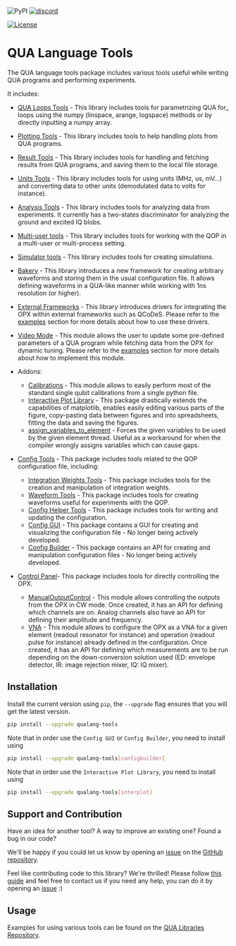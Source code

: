 ![PyPI](https://img.shields.io/pypi/v/qualang-tools)
[![discord](https://img.shields.io/discord/806244683403100171?label=QUA&logo=Discord&style=plastic)](https://discord.gg/7FfhhpswbP)

[![License](https://img.shields.io/badge/License-BSD%203--Clause-blue.svg)](https://opensource.org/licenses/BSD-3-Clause)

# QUA Language Tools

The QUA language tools package includes various tools useful while writing QUA programs and performing experiments.

It includes:


* [QUA Loops Tools](qualang_tools/loops/README.md) - This library includes tools for parametrizing QUA for_ loops using the numpy (linspace, arange, logspace) methods or by directly inputting a numpy array.
* [Plotting Tools](qualang_tools/plot/README.md) - This library includes tools to help handling plots from QUA programs.
* [Result Tools](qualang_tools/results/README.md) - This library includes tools for handling and fetching results from QUA programs, and saving them to the local file storage.
* [Units Tools](qualang_tools/units/README.md) - This library includes tools for using units (MHz, us, mV...) and converting data to other units (demodulated data to volts for instance).
* [Analysis Tools](qualang_tools/analysis/README.md) - This library includes tools for analyzing data from experiments. 
It currently has a two-states discriminator for analyzing the ground and excited IQ blobs.
* [Multi-user tools](qualang_tools/multi_user/README.md) - This library includes tools for working with the QOP in a multi-user or multi-process setting.
* [Simulator tools](qualang_tools/simulator/README.md) - This library includes tools for creating simulations.

* [Bakery](qualang_tools/bakery/README.md) - This library introduces a new framework for creating arbitrary waveforms and
storing them in the usual configuration file. It allows defining waveforms in a QUA-like manner while working with 1ns resolution (or higher).

* [External Frameworks](qualang_tools/external_frameworks/qcodes/README.md) - This library introduces drivers for integrating the OPX within external frameworks such as QCoDeS. Please refer to the [examples](./examples/Qcodes_drivers) section for more details about how to use these drivers.
* [Video Mode](qualang_tools/video_mode/README.md) - This module allows the user to update some pre-defined parameters of a QUA program while fetching data from the OPX for dynamic tuning. Please refer to the [examples](./examples/video_mode) section for more details about how to implement this module.

* Addons:
  * [Calibrations](qualang_tools/addons/calibration/README.md) - This module allows to easily perform most of the standard single qubit calibrations from a single python file.
  * [Interactive Plot Library](qualang_tools/addons/README.md) - This package drastically extends the capabilities of matplotlib,
  enables easily editing various parts of the figure, copy-pasting data between figures and into spreadsheets, 
  fitting the data and saving the figures.
  * [assign_variables_to_element](qualang_tools/addons/variables.py) - Forces the given variables to be used by the given element thread. Useful as a workaround for when the compiler
  wrongly assigns variables which can cause gaps.

* [Config Tools](qualang_tools/config/README.md) - This package includes tools related to the QOP configuration file, including:
  * [Integration Weights Tools](qualang_tools/config/README_integration_weights_tools.md) - This package includes tools for the creation and manipulation of integration weights. 
  * [Waveform Tools](qualang_tools/config/README_waveform_tools.md) - This package includes tools for creating waveforms useful for experiments with the QOP.
  * [Config Helper Tools](qualang_tools/config/README_helper_tools.md) - This package includes tools for writing and updating the configuration.
  * [Config GUI](qualang_tools/config/README_config_GUI.md) - This package contains a GUI for creating and visualizing the configuration file - No longer being actively developed.
  * [Config Builder](qualang_tools/config/README_config_builder.md) - This package contains an API for creating and manipulation configuration files - No longer being actively developed.

* [Control Panel](qualang_tools/control_panel/README.md)- This package includes tools for directly controlling the OPX.
  * [ManualOutputControl](qualang_tools/control_panel/README_manual_output_control.md) - This module allows controlling the outputs from the OPX in CW mode. Once created, it has an API for defining which channels are on. Analog channels also have an API for defining their amplitude and frequency.
  * [VNA](qualang_tools/control_panel/README_vna.md) - This module allows to configure the OPX as a VNA for a given element (readout resonator for instance) and operation (readout pulse for instance) already defined in the configuration. Once created, it has an API for defining which measurements are to be run depending on the down-conversion solution used (ED: envelope detector, IR: image rejection mixer, IQ: IQ mixer).


## Installation

Install the current version using `pip`, the `--upgrade` flag ensures that you will get the latest version.

```bash
pip install --upgrade qualang-tools
```

Note that in order use the `Config GUI` or `Config Builder`, you need to install using
```bash
pip install --upgrade qualang-tools[configbuilder]
```

Note that in order use the `Interactive Plot Library`, you need to install using
```bash
pip install --upgrade qualang-tools[interplot]
```

## Support and Contribution
Have an idea for another tool? A way to improve an existing one? Found a bug in our code?

We'll be happy if you could let us know by opening an [issue](https://github.com/qua-platform/py-qua-tools/issues) on the [GitHub repository](https://github.com/qua-platform/py-qua-tools).

Feel like contributing code to this library? We're thrilled! Please follow [this guide](https://github.com/qua-platform/py-qua-tools/blob/main/CONTRIBUTING.md) and feel free to contact us if you need any help, you can do it by opening an [issue](https://github.com/qua-platform/py-qua-tools/issues) :)

## Usage

Examples for using various tools can be found on the [QUA Libraries Repository](https://github.com/qua-platform/qua-libs).
